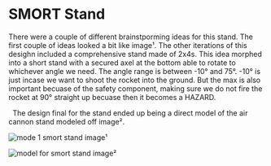 



# SMORT Stand

There were a couple of different brainstporming ideas for this stand. The first couple of ideas looked a bit like image¹. The other iterations of this desighn included a comprehensive stand made of 2x4s. This idea morphed into a short stand with a secured axel at the bottom able to rotate to whichever angle we need. The angle range is between -10° and 75°. -10° is just incase we want to shoot the rocket into the ground. But the max is also important becuase of the safety component, making sure we do not fire the rocket at 90° straight up becuase then it becomes a HAZARD. 

&nbsp;
The design final for the stand ended up being a direct model of the air cannon stand modeled off image². 

![mode 1 smort stand](https://github.com/Pweder69/SMORT/assets/112962114/2399ef9b-2cfa-4fbe-a669-7ecdeb2607ae)
image¹

![model for smort stand](https://github.com/Pweder69/SMORT/assets/112962114/0563aa02-cb58-4b80-af9b-4fbd8360f276)
image²


